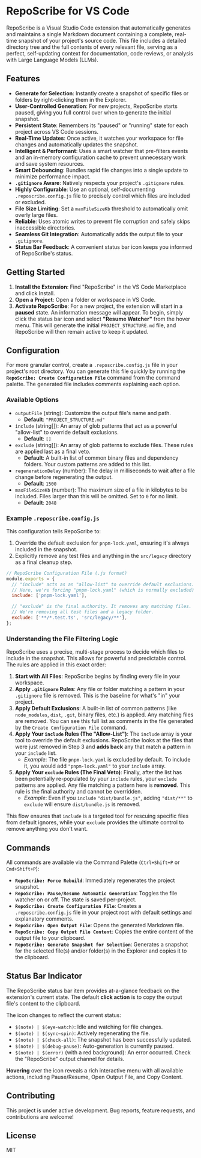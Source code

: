 # RepoScribe for VS Code

RepoScribe is a Visual Studio Code extension that automatically generates and maintains a single Markdown document containing a complete, real-time snapshot of your project's source code. This file includes a detailed directory tree and the full contents of every relevant file, serving as a perfect, self-updating context for documentation, code reviews, or analysis with Large Language Models (LLMs).

## Features

- **Generate for Selection**: Instantly create a snapshot of specific files or folders by right-clicking them in the Explorer.
- **User-Controlled Generation**: For new projects, RepoScribe starts paused, giving you full control over when to generate the initial snapshot.
- **Persistent State**: Remembers its "paused" or "running" state for each project across VS Code sessions.
- **Real-Time Updates**: Once active, it watches your workspace for file changes and automatically updates the snapshot.
- **Intelligent & Performant**: Uses a smart watcher that pre-filters events and an in-memory configuration cache to prevent unnecessary work and save system resources.
- **Smart Debouncing**: Bundles rapid file changes into a single update to minimize performance impact.
- **`.gitignore` Aware**: Natively respects your project's `.gitignore` rules.
- **Highly Configurable**: Use an optional, self-documenting `.reposcribe.config.js` file to precisely control which files are included or excluded.
- **File Size Limiting**: Set a `maxFileSizeKb` threshold to automatically omit overly large files.
- **Reliable**: Uses atomic writes to prevent file corruption and safely skips inaccessible directories.
- **Seamless Git Integration**: Automatically adds the output file to your `.gitignore`.
- **Status Bar Feedback**: A convenient status bar icon keeps you informed of RepoScribe's status.

## Getting Started

1. **Install the Extension**: Find "RepoScribe" in the VS Code Marketplace and click Install.
2. **Open a Project**: Open a folder or workspace in VS Code.
3. **Activate RepoScribe**: For a new project, the extension will start in a **paused** state. An information message will appear. To begin, simply click the status bar icon and select **"Resume Watcher"** from the hover menu. This will generate the initial `PROJECT_STRUCTURE.md` file, and RepoScribe will then remain active to keep it updated.

## Configuration

For more granular control, create a `.reposcribe.config.js` file in your project's root directory. You can generate this file quickly by running the **`RepoScribe: Create Configuration File`** command from the command palette. The generated file includes comments explaining each option.

### Available Options

- `outputFile` (string): Customize the output file's name and path.
  - **Default**: `"PROJECT_STRUCTURE.md"`
- `include` (string[]): An array of glob patterns that act as a powerful "allow-list" to override default exclusions.
  - **Default**: `[]`
- `exclude` (string[]): An array of glob patterns to exclude files. These rules are applied last as a final veto.
  - **Default**: A built-in list of common binary files and dependency folders. Your custom patterns are added to this list.
- `regenerationDelay` (number): The delay in milliseconds to wait after a file change before regenerating the output.
  - **Default**: `1500`
- `maxFileSizeKb` (number): The maximum size of a file in kilobytes to be included. Files larger than this will be omitted. Set to `0` for no limit.
  - **Default**: `2048`

### Example `.reposcribe.config.js`

This configuration tells RepoScribe to:

1. Override the default exclusion for `pnpm-lock.yaml`, ensuring it's always included in the snapshot.
2. Explicitly remove any test files and anything in the `src/legacy` directory as a final cleanup step.

```javascript
// RepoScribe Configuration File (.js format)
module.exports = {
  // "include" acts as an "allow-list" to override default exclusions.
  // Here, we're forcing "pnpm-lock.yaml" (which is normally excluded) to be included.
  include: ['pnpm-lock.yaml'],

  // "exclude" is the final authority. It removes any matching files.
  // We're removing all test files and a legacy folder.
  exclude: ['**/*.test.ts', 'src/legacy/**'],
};
```

### Understanding the File Filtering Logic

RepoScribe uses a precise, multi-stage process to decide which files to include in the snapshot. This allows for powerful and predictable control. The rules are applied in this exact order:

1. **Start with All Files**: RepoScribe begins by finding every file in your workspace.
2. **Apply `.gitignore` Rules**: Any file or folder matching a pattern in your `.gitignore` file is removed. This is the baseline for what's "in" your project.
3. **Apply Default Exclusions**: A built-in list of common patterns (like `node_modules`, `dist`, `.git`, binary files, etc.) is applied. Any matching files are removed. You can see this full list as comments in the file generated by the `Create Configuration File` command.
4. **Apply Your `include` Rules (The "Allow-List")**: The `include` array is your tool to override the default exclusions. RepoScribe looks at the files that were just removed in Step 3 and **adds back** any that match a pattern in your `include` list.
   - _Example_: The file `pnpm-lock.yaml` is excluded by default. To include it, you would add `"pnpm-lock.yaml"` to your `include` array.
5. **Apply Your `exclude` Rules (The Final Veto)**: Finally, after the list has been potentially re-populated by your `include` rules, your `exclude` patterns are applied. Any file matching a pattern here is **removed**. This rule is the final authority and cannot be overridden.
   - _Example_: Even if you `include` `"dist/bundle.js"`, adding `"dist/**"` to `exclude` will ensure `dist/bundle.js` is removed.

This flow ensures that `include` is a targeted tool for rescuing specific files from default ignores, while your `exclude` provides the ultimate control to remove anything you don't want.

## Commands

All commands are available via the Command Palette (`Ctrl+Shift+P` or `Cmd+Shift+P`):

- **`RepoScribe: Force Rebuild`**: Immediately regenerates the project snapshot.
- **`RepoScribe: Pause/Resume Automatic Generation`**: Toggles the file watcher on or off. The state is saved per-project.
- **`RepoScribe: Create Configuration File`**: Creates a `.reposcribe.config.js` file in your project root with default settings and explanatory comments.
- **`RepoScribe: Open Output File`**: Opens the generated Markdown file.
- **`RepoScribe: Copy Output File Content`**: Copies the entire content of the output file to your clipboard.
- **`RepoScribe: Generate Snapshot for Selection`**: Generates a snapshot for the selected file(s) and/or folder(s) in the Explorer and copies it to the clipboard.

## Status Bar Indicator

The RepoScribe status bar item provides at-a-glance feedback on the extension's current state. The default **click action** is to copy the output file's content to the clipboard.

The icon changes to reflect the current status:

- `$(note) | $(eye-watch)`: Idle and watching for file changes.
- `$(note) | $(sync~spin)`: Actively regenerating the file.
- `$(note) | $(check-all)`: The snapshot has been successfully updated.
- `$(note) | $(debug-pause)`: Auto-generation is currently paused.
- `$(note) | $(error)` (with a red background): An error occurred. Check the "RepoScribe" output channel for details.

**Hovering** over the icon reveals a rich interactive menu with all available actions, including Pause/Resume, Open Output File, and Copy Content.

## Contributing

This project is under active development. Bug reports, feature requests, and contributions are welcome!

## License

MIT
